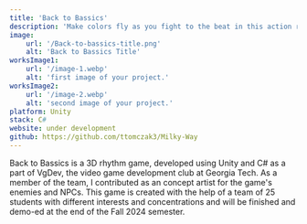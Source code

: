 ```yaml
---
title: 'Back to Bassics'
description: '​Make colors fly as you fight to the beat in this action rhythm game! Traverse the island, meet new Paper pals, and bring the island Back to Bassics!'
image:
    url: '/Back-to-bassics-title.png'
    alt: 'Back to Bassics Title'
worksImage1:
    url: '/image-1.webp'
    alt: 'first image of your project.'
worksImage2:
    url: '/image-2.webp'
    alt: 'second image of your project.'
platform: Unity
stack: C#
website: under development
github: https://github.com/ttomczak3/Milky-Way
---
```


Back to Bassics is a 3D rhythm game, developed using Unity and C# as a part of VgDev, the video game development club at Georgia Tech. As a member of the team, I contributed as an concept artist for the game's enemies and NPCs. This game is created with the help of a team of 25 students with different interests and concentrations and will be finished and demo-ed at the end of the Fall 2024 semester.

